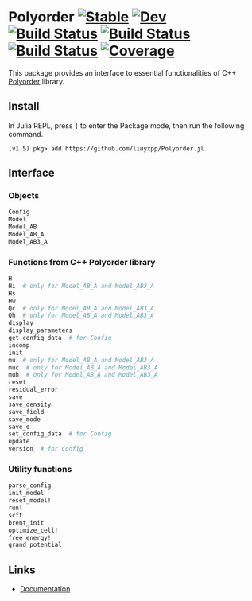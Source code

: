 # Polyorder [![Stable](https://img.shields.io/badge/docs-stable-blue.svg)](https://liuyxpp.github.io/Polyorder.jl/stable) [![Dev](https://img.shields.io/badge/docs-dev-blue.svg)](https://liuyxpp.github.io/Polyorder.jl/dev) [![Build Status](https://github.com/liuyxpp/Polyorder.jl/workflows/CI/badge.svg)](https://github.com/liuyxpp/Polyorder.jl/actions) [![Build Status](https://travis-ci.com/liuyxpp/Polyorder.jl.svg?branch=master)](https://travis-ci.com/liuyxpp/Polyorder.jl) [![Build Status](https://ci.appveyor.com/api/projects/status/github/liuyxpp/Polyorder.jl?svg=true)](https://ci.appveyor.com/project/liuyxpp/Polyorder-jl) [![Coverage](https://codecov.io/gh/liuyxpp/Polyorder.jl/branch/master/graph/badge.svg)](https://codecov.io/gh/liuyxpp/Polyorder.jl)

This package provides an interface to essential functionalities of C++ [Polyorder](https://github.com/liuyxpp/polyorder) library.

## Install

In Julia REPL, press `]` to enter the Package mode, then run the following command.

```
(v1.5) pkg> add https://github.com/liuyxpp/Polyorder.jl
```

## Interface

### Objects

```julia
Config
Model
Model_AB
Model_AB_A
Model_AB3_A
```

### Functions from C++ Polyorder library

```julia
H
Hi  # only for Model_AB_A and Model_AB3_A
Hs
Hw
Qc  # only for Model_AB_A and Model_AB3_A
Qh  # only for Model_AB_A and Model_AB3_A
display
display_parameters
get_config_data  # for Config
incomp
init
mu  # only for Model_AB_A and Model_AB3_A
muc  # only for Model_AB_A and Model_AB3_A
muh  # only for Model_AB_A and Model_AB3_A
reset
residual_error
save
save_density
save_field
save_mode
save_q
set_config_data  # for Config
update
version  # for Config
```

### Utility functions

```julia
parse_config
init_model
reset_model!
run!
scft
brent_init
optimize_cell!
free_energy!
grand_potential
```

## Links

- [Documentation](https://liuyxpp.github.io/Polyorder.jl)